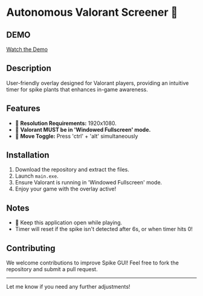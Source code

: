 # Autonomous Valorant Screener 🌟

## DEMO
[Watch the Demo](https://www.youtube.com/watch?v=Imwu5P7TJQg)

## Description
User-friendly overlay designed for Valorant players, providing an intuitive timer for spike plants that enhances in-game awareness. 

## Features
- 🌸 **Resolution Requirements:** 1920x1080.
- 🌸 **Valorant MUST be in 'Windowed Fullscreen' mode.**
- 🌸 **Move Toggle:** Press 'ctrl' + 'alt' simultaneously 


## Installation
1. Download the repository and extract the files.
2. Launch `main.exe`.
3. Ensure Valorant is running in 'Windowed Fullscreen' mode.
4. Enjoy your game with the overlay active!

## Notes
- 🐾 Keep this application open while playing.
- Timer will reset if the spike isn't detected after 6s, or when timer hits 0!

## Contributing
We welcome contributions to improve Spike GUI! Feel free to fork the repository and submit a pull request.

---

Let me know if you need any further adjustments!
